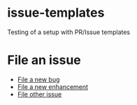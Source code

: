 # issue-templates
Testing of a setup with PR/Issue templates

# File an issue
- [File a new bug][1]
- [File a new enhancement][2]
- [File other issue][3]

[1]: https://github.com/jobackman/issue-templates/issues/new?template=bug.md&labels=bug&title=bug:
[2]: https://github.com/jobackman/issue-templates/issues/new?template=enhancement.md&labels=enhancement&title=feature:
[3]: https://github.com/jobackman/issue-templates/issues/new?projects=
